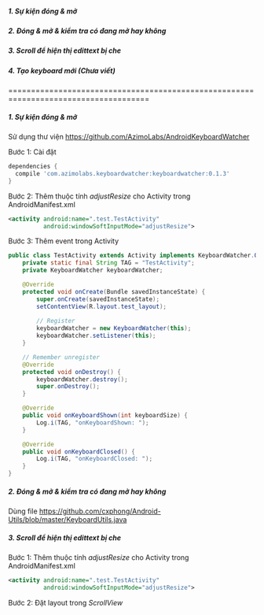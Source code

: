 ##### 1. Sự kiện đóng & mở
##### 2. Đóng & mở & kiểm tra có đang mở hay không
##### 3. Scroll để hiện thị edittext bị che
##### 4. Tạo keyboard mới (Chưa viết)

=====================================================================================

##### 1. Sự kiện đóng & mở
Sử dụng thư viện https://github.com/AzimoLabs/AndroidKeyboardWatcher

Bước 1: Cài đặt 
```gradle
dependencies {
  compile 'com.azimolabs.keyboardwatcher:keyboardwatcher:0.1.3'
}
```
Bước 2: Thêm thuộc tính *adjustResize* cho Activity trong AndroidManifest.xml
```xml
<activity android:name=".test.TestActivity"
	      android:windowSoftInputMode="adjustResize">
```
Bước 3: Thêm event trong Activity

```java
public class TestActivity extends Activity implements KeyboardWatcher.OnKeyboardToggleListener {
    private static final String TAG = "TestActivity";
    private KeyboardWatcher keyboardWatcher;

    @Override
    protected void onCreate(Bundle savedInstanceState) {
        super.onCreate(savedInstanceState);
        setContentView(R.layout.test_layout);
        
        // Register
        keyboardWatcher = new KeyboardWatcher(this);
        keyboardWatcher.setListener(this);
    }

    // Remember unregister
    @Override
    protected void onDestroy() {
        keyboardWatcher.destroy();
        super.onDestroy();
    }

    @Override
    public void onKeyboardShown(int keyboardSize) {
        Log.i(TAG, "onKeyboardShown: ");
    }

    @Override
    public void onKeyboardClosed() {
        Log.i(TAG, "onKeyboardClosed: ");
    }
}
```

##### 2. Đóng & mở & kiểm tra có đang mở hay không

Dùng file https://github.com/cxphong/Android-Utils/blob/master/KeyboardUtils.java

##### 3. Scroll để hiện thị edittext bị che

Bước 1: Thêm thuộc tính *adjustResize* cho Activity trong AndroidManifest.xml

```xml
<activity android:name=".test.TestActivity"
          android:windowSoftInputMode="adjustResize">
```

Bước 2: Đặt layout trong  *ScrollView*







